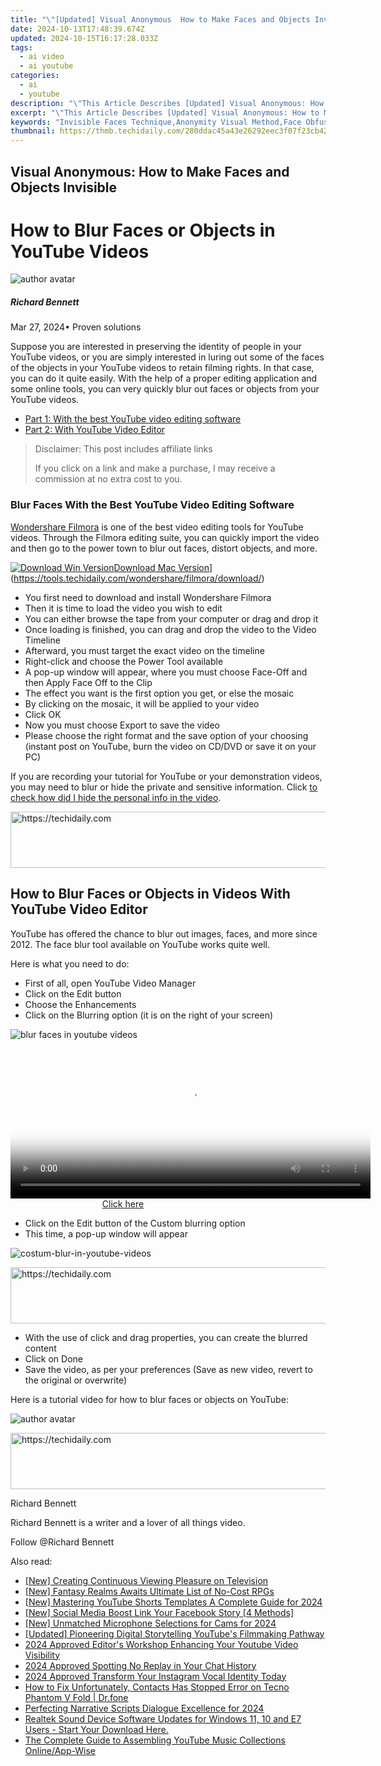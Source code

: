 ```yaml
---
title: "\"[Updated] Visual Anonymous  How to Make Faces and Objects Invisible for 2024\""
date: 2024-10-13T17:48:39.674Z
updated: 2024-10-15T16:17:28.033Z
tags:
  - ai video
  - ai youtube
categories:
  - ai
  - youtube
description: "\"This Article Describes [Updated] Visual Anonymous: How to Make Faces and Objects Invisible for 2024\""
excerpt: "\"This Article Describes [Updated] Visual Anonymous: How to Make Faces and Objects Invisible for 2024\""
keywords: "Invisible Faces Technique,Anonymity Visual Method,Face Obfuscation Trick,Object Disguise Tips,Visual Anonymization Guide,Stealthy Image Editing,Hideface & Hidetarget Strategies"
thumbnail: https://thmb.techidaily.com/280ddac45a43e26292eec3f07f23cb423510585b526fcae65189b9637edf5522.jpg
---
```


## Visual Anonymous: How to Make Faces and Objects Invisible

# How to Blur Faces or Objects in YouTube Videos

![author avatar](https://images.wondershare.com/filmora/article-images/richard-bennett.jpg)

##### Richard Bennett

 Mar 27, 2024• Proven solutions

Suppose you are interested in preserving the identity of people in your YouTube videos, or you are simply interested in luring out some of the faces of the objects in your YouTube videos to retain filming rights. In that case, you can do it quite easily. With the help of a proper editing application and some online tools, you can very quickly blur out faces or objects from your YouTube videos.

* [Part 1: With the best YouTube video editing software](#part1)
* [Part 2: With YouTube Video Editor](#part2)

>  Disclaimer: This post includes affiliate links
>
>  If you click on a link and make a purchase, I may receive a commission at no extra cost to you.
>

### Blur Faces With the Best YouTube Video Editing Software

[Wondershare Filmora](https://tools.techidaily.com/wondershare/filmora/download/) is one of the best video editing tools for YouTube videos. Through the Filmora editing suite, you can quickly import the video and then go to the power town to blur out faces, distort objects, and more.

[![Download Win Version](https://images.wondershare.com/filmora/guide/download-btn-win.jpg)](https://tools.techidaily.com/wondershare/filmora/download/)[Download Mac Version](https://images.wondershare.com/filmora/guide/download-btn-mac.jpg)](https://tools.techidaily.com/wondershare/filmora/download/)

* You first need to download and install Wondershare Filmora
* Then it is time to load the video you wish to edit
* You can either browse the tape from your computer or drag and drop it
* Once loading is finished, you can drag and drop the video to the Video Timeline
* Afterward, you must target the exact video on the timeline
* Right-click and choose the Power Tool available
* A pop-up window will appear, where you must choose Face-Off and then Apply Face Off to the Clip
* The effect you want is the first option you get, or else the mosaic
* By clicking on the mosaic, it will be applied to your video
* Click OK
* Now you must choose Export to save the video
* Please choose the right format and the save option of your choosing (instant post on YouTube, burn the video on CD/DVD or save it on your PC)

If you are recording your tutorial for YouTube or your demonstration videos, you may need to blur or hide the private and sensitive information. Click [to check how did I hide the personal info in the video](https://tools.techidaily.com/wondershare/filmora/download/).

<!-- affiliate ads begin -->
<a href="https://aligracehair.sjv.io/c/5597632/2115951/19272" target="_top" id="2115951">
  <img src="//a.impactradius-go.com/display-ad/19272-2115951" border="0" alt="https://techidaily.com" width="728" height="90"/>
</a>
<img height="0" width="0" src="https://aligracehair.sjv.io/i/5597632/2115951/19272" style="position:absolute;visibility:hidden;" border="0" />
<!-- affiliate ads end -->

## How to Blur Faces or Objects in Videos With YouTube Video Editor

YouTube has offered the chance to blur out images, faces, and more since 2012\. The face blur tool available on YouTube works quite well.

Here is what you need to do:

* First of all, open YouTube Video Manager
* Click on the Edit button
* Choose the Enhancements
* Click on the Blurring option (it is on the right of your screen)

![blur faces in youtube videos](https://images.wondershare.com/filmora/article-images/blur-faces-in-youtube-video.jpg)

<!-- affiliate ads begin -->
<span id="1983588">
					<video width="576" height="240" style="cursor:pointer"
           poster="//a.impactradius-go.com/display-clicktoplayimage/1983588.png"
           onclick="if(!this.playClicked){this.play();this.setAttribute('controls',true);this.playClicked=true;}">
	   <source src="//a.impactradius-go.com/display-ad/22993-1983588">
	   <img src="//a.impactradius-go.com/display-clicktoplayimage/1983588.png" style="border: none; height: 100%; width: 100%; object-fit: contain">
	</video>
	<div style="width:360px;text-align:center"><a href="javascript:window.open(decodeURIComponent('https%3A%2F%2Fhomestyler.sjv.io%2Fc%2F5597632%2F1983588%2F22993'), '_blank');void(0);">Click here</a></div>
</span>
<img height="0" width="0" src="https://imp.pxf.io/i/5597632/1983588/22993" style="position:absolute;visibility:hidden;" border="0" />
<!-- affiliate ads end -->

* Click on the Edit button of the Custom blurring option
* This time, a pop-up window will appear

![costum-blur-in-youtube-videos](https://images.wondershare.com/filmora/article-images/costum-blur-in-youtube-videos.jpg)

<!-- affiliate ads begin -->
<a href="https://aligracehair.sjv.io/c/5597632/1884021/19272" target="_top" id="1884021">
  <img src="//a.impactradius-go.com/display-ad/19272-1884021" border="0" alt="https://techidaily.com" width="728" height="90"/>
</a>
<img height="0" width="0" src="https://aligracehair.sjv.io/i/5597632/1884021/19272" style="position:absolute;visibility:hidden;" border="0" />
<!-- affiliate ads end -->

* With the use of click and drag properties, you can create the blurred content
* Click on Done
* Save the video, as per your preferences (Save as new video, revert to the original or overwrite)

Here is a tutorial video for how to blur faces or objects on YouTube:

![author avatar](https://images.wondershare.com/filmora/article-images/richard-bennett.jpg)

<!-- affiliate ads begin -->
<a href="https://aligracehair.sjv.io/c/5597632/2080317/19272" target="_top" id="2080317">
  <img src="//a.impactradius-go.com/display-ad/19272-2080317" border="0" alt="https://techidaily.com" width="728" height="90"/>
</a>
<img height="0" width="0" src="https://aligracehair.sjv.io/i/5597632/2080317/19272" style="position:absolute;visibility:hidden;" border="0" />
<!-- affiliate ads end -->

Richard Bennett

Richard Bennett is a writer and a lover of all things video.

Follow @Richard Bennett

<ins class="adsbygoogle"
     style="display:block"
     data-ad-format="autorelaxed"
     data-ad-client="ca-pub-7571918770474297"
     data-ad-slot="1223367746"></ins>

<ins class="adsbygoogle"
     style="display:block"
     data-ad-client="ca-pub-7571918770474297"
     data-ad-slot="8358498916"
     data-ad-format="auto"
     data-full-width-responsive="true"></ins>

<span class="atpl-alsoreadstyle">Also read:</span>
<div><ul>
<li><a href="https://youtube-video-recordings.techidaily.com/new-creating-continuous-viewing-pleasure-on-television/"><u>[New] Creating Continuous Viewing Pleasure on Television</u></a></li>
<li><a href="https://desktop-recording.techidaily.com/new-fantasy-realms-awaits-ultimate-list-of-no-cost-rpgs/"><u>[New] Fantasy Realms Awaits Ultimate List of No-Cost RPGs</u></a></li>
<li><a href="https://youtube-blog.techidaily.com/astering-youtube-shorts-templates-a-complete-guide-for-2024/"><u>[New] Mastering YouTube Shorts Templates A Complete Guide for 2024</u></a></li>
<li><a href="https://facebook-video-content.techidaily.com/new-social-media-boost-link-your-facebook-story-4-methods/"><u>[New] Social Media Boost Link Your Facebook Story [4 Methods]</u></a></li>
<li><a href="https://fox-hovers.techidaily.com/new-unmatched-microphone-selections-for-cams-for-2024/"><u>[New] Unmatched Microphone Selections for Cams for 2024</u></a></li>
<li><a href="https://youtube-blog.techidaily.com/ed-pioneering-digital-storytelling-youtubes-filmmaking-pathway/"><u>[Updated] Pioneering Digital Storytelling YouTube's Filmmaking Pathway</u></a></li>
<li><a href="https://youtube-blog.techidaily.com/approved-editors-workshop-enhancing-your-youtube-video-visibility/"><u>2024 Approved Editor's Workshop Enhancing Your Youtube Video Visibility</u></a></li>
<li><a href="https://snapchat-videos.techidaily.com/2024-approved-spotting-no-replay-in-your-chat-history/"><u>2024 Approved Spotting No Replay in Your Chat History</u></a></li>
<li><a href="https://instagram-video-files.techidaily.com/2024-approved-transform-your-instagram-vocal-identity-today/"><u>2024 Approved Transform Your Instagram Vocal Identity Today</u></a></li>
<li><a href="https://fix-guide.techidaily.com/how-to-fix-unfortunately-contacts-has-stopped-error-on-tecno-phantom-v-fold-drfone-by-drfone-fix-android-problems-fix-android-problems/"><u>How to Fix Unfortunately, Contacts Has Stopped Error on Tecno Phantom V Fold | Dr.fone</u></a></li>
<li><a href="https://extra-guidance.techidaily.com/perfecting-narrative-scripts-dialogue-excellence-for-2024/"><u>Perfecting Narrative Scripts Dialogue Excellence for 2024</u></a></li>
<li><a href="https://driver-download.techidaily.com/realtek-sound-device-software-updates-for-windows-11-10-and-e7-users-start-your-download-here/"><u>Realtek Sound Device Software Updates for Windows 11, 10 and E7 Users - Start Your Download Here.</u></a></li>
<li><a href="https://youtube-blog.techidaily.com/omplete-guide-to-assembling-youtube-music-collections-onlineapp-wise/"><u>The Complete Guide to Assembling YouTube Music Collections Online/App-Wise</u></a></li>
</ul></div>

